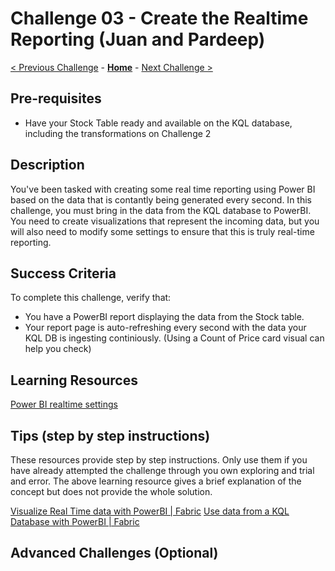 <!-- REMOVE_ME # Challenge ${suffixNumber} - <Title of Challenge> (remove this from your MD files if you are writing them manually, this is for the automation script) REMOVE_ME -->

<!-- REPLACE_ME (this section will be removed by the automation script) -->
# Challenge 03 - Create the Realtime Reporting (Juan and Pardeep)
<!-- REPLACE_ME (this section will be removed by the automation script) -->

<!-- REMOVE_ME ${navigationLine} (remove this from your MD files if you are writing them manually, this is for the automation script) REMOVE_ME -->

<!-- REPLACE_ME (this section will be removed by the automation script) -->
<!-- If you are using this template manually, ensure the navigation links below are updated to link to the previous and next challenges relative to the current challenge. The "Home" link should always link to the homepage of the hack which is the README.md in the hack's parent directory. -->
[< Previous Challenge](./Challenge-X-1.md) - **[Home](../README.md)** - [Next Challenge >](./Challenge-X+1.md)
<!-- REPLACE_ME (this section will be removed by the automation script) -->


## Pre-requisites

- Have your Stock Table ready and available on the KQL database, including the transformations on Challenge 2

## Description

You've been tasked with creating some real time reporting using Power BI based on the data that is contantly being generated every second. In this challenge, you must bring in the data from the KQL database to PowerBI. You need to create visualizations that represent the incoming data, but you will also need to modify some settings to ensure that this is truly real-time reporting. 

## Success Criteria

To complete this challenge, verify that:
- You have a PowerBI report displaying the data from the Stock table.
- Your report page is auto-refreshing every second with the data your KQL DB is ingesting continiously. (Using a Count of Price card visual can help you check)

## Learning Resources
[Power BI realtime settings](https://learn.microsoft.com/en-us/power-bi/create-reports/desktop-automatic-page-refresh)

## Tips (step by step instructions)
These resources provide step by step instructions. Only use them if you have already attempted the challenge through you own exploring and trial and error. The above learning resource gives a brief explanation of the concept but does not provide the whole solution.

[Visualize Real Time data with PowerBI | Fabric](https://learn.microsoft.com/en-us/fabric/real-time-analytics/create-powerbi-report)
[Use data from a KQL Database with PowerBI | Fabric](https://learn.microsoft.com/en-us/fabric/real-time-analytics/power-bi-data-connector)


## Advanced Challenges (Optional)
